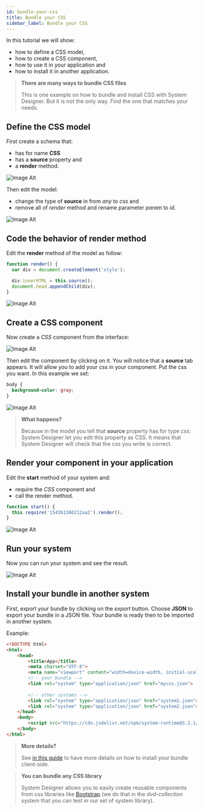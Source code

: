 ```yaml
---
id: bundle-your-css
title: Bundle your CSS
sidebar_label: Bundle your CSS
---
```


In this tutorial we will show:

* how to define a CSS model,
* how to create a CSS component,
* how to use it in your application and 
* how to install it in another application.

>**There are many ways to bundle CSS files**
>
>This is one example on how to bundle and install CSS with System Designer. But it is not the only way. Find the one that matches your needs.

## Define the CSS model

First create a schema that:

* has for name **CSS**
* has a **source** property and
* a **render** method.

![Image Alt](../../img/vAtEpbhUR26p9ySPsjGH_css-1.png)

Then edit the model:

* change the type of **source** in from *any* to *css* and
* remove all  of *render* method and rename parameter *param* to *id*.

![Image Alt](../../img/92216bc-css-2.png)

## Code the behavior of render method

Edit the **render** method of the model as follow:

```js
function render() {
  var div = document.createElement('style');

  div.innerHTML = this.source();
  document.head.appendChild(div);
}
```

![Image Alt](../../img/94a5826-css-3.png)

## Create a CSS component

Now create a *CSS* component from the interface:

![Image Alt](../../img/85828be-css-31.png)

Then edit the component by clicking on it. You will notice that a **source** tab appears. It will allow you to add your css in your component. Put the css you want. In this example we set:

```css
body {
  background-color: gray;
}
```

![Image Alt](../../img/838b677-css-4.png)

>**What happens?**
>
>Because in the model you tell that **source** property has for type *css*. System Designer let you edit this property as CSS. It means that System Designer will check that the css you write is correct.

## Render your component in your application

Edit the **start** method of your system and:

* require the *CSS* component and 
* call the render method.

```js
function start() { 
  this.require('1543b1380212aa2').render();
}
```

![Image Alt](../../img/d990ce7-css-5.png)

## Run your system

Now you can run your system and see the result.

![Image Alt](../../img/5v6Spcu9SzaNaA7KC7le_css-6.png)

## Install your bundle in another system

First, export your bundle by clicking on the *export* button. Choose **JSON** to export your bundle in a JSON file. Your bundle is ready then to be imported in another system.

Example:

```html
<!DOCTYPE html>
<html>
    <head>
        <title>App</title>
        <meta charset="UTF-8">
        <meta name="viewport" content="width=device-width, initial-scale=1.0">
        <!-- your bundle -->  
        <link rel="system" type="application/json" href="mycss.json">
      
        <!-- other systems --> 
        <link rel="system" type="application/json" href="system1.json">
        <link rel="system" type="application/json" href="system2.json">
    </head>
    <body>
        <script src="https://cdn.jsdelivr.net/npm/system-runtime@3.2.1/dist/system-runtime.min.js"></script>
    </body>
</html>
```

>**More details?**
>
>See [in this guide](export-a-system.html#export-to-json) to have more details on how to install your bundle client-side.

>**You can bundle any CSS library**
>
>System Designer allows you to easily create reusable components from css libraries like [Bootstrap](http://getbootstrap.com) (we do that in the *dvd-collection* system that you can test in our set of system library).
